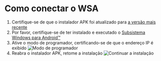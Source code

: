 # Como conectar o WSA
1. Certifique-se de que o instalador APK foi atualizado para [a versão mais recente](https://www.microsoft.com/store/productId/9P2JFQ43FPPG "APK Installer")
2. Por favor, certifique-se de ter instalado e executado o [Subsistema Windows para Android™](https://www.microsoft.com/store/productId/9P3395VX91NR)
3. Ative o modo de programador, certificando-se de que o endereço IP é exibido ![Modo de programador](https://raw.githubusercontent.com/Paving-Base/APK-Installer/screenshots/Documents/Tutorials/How%20To%20Connect%20WSA/Images/Snipaste_2022-10-02_19-02-09.png)
4. Reabra o instalador APK, retome a instalação ![Continuar a instalação](https://raw.githubusercontent.com/Paving-Base/APK-Installer/screenshots/Documents/Tutorials/How%20To%20Connect%20WSA/Images/Snipaste_2022-10-02_17-34-04.png)
